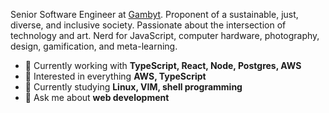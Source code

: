 Senior Software Engineer at [Gambyt](https://www.gambyt.com/). Proponent of a sustainable, just, diverse, and inclusive society. Passionate about the intersection of technology and art. Nerd for JavaScript, computer hardware, photography, design, gamification, and meta-learning.

- 🔭 Currently working with **TypeScript, React, Node, Postgres, AWS**
- 🧐 Interested in everything **AWS, TypeScript**
- 📖 Currently studying **Linux, VIM, shell programming**
- 💬 Ask me about **web development**
